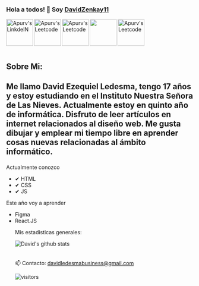 

### Hola a todos! 👋 Soy [DavidZenkay11](https://davidzenkay11.github.io)

<a href="#">
  <img align="left" alt="Apurv's LinkdeIN" width="72px" src="http://www.w3.org/html/logo/downloads/HTML5_Logo_256.png" />
</a>
<a href="#">
  <img align="left" alt="Apurv's Leetcode" width="72px" src="https://lh3.googleusercontent.com/proxy/dUakh2-yiOa-If0WxHzCUkQNu3N9cEDtj6furs-oN-HM2f6mcOa4E7BvQSw8KbBl1iM2oP9uH8AXugDmNBWLykD8kDf-D8UHUv1X1NAklCuNFg6vUQJ8QT1B_rp3p2j3c5aYpCYKdF2Se26xNlicY46hiABzXw" />
</a>
<a href="#">
  <img align="left" alt="Apurv's Leetcode" width="72px" src="https://cdn.iconscout.com/icon/free/png-256/javascript-2038874-1720087.png"/>
</a>
<img align="left" width="72px" src="https://petermekhaeil.gallerycdn.vsassets.io/extensions/petermekhaeil/vscode-tailwindcss-explorer/0.4.0/1606213744749/Microsoft.VisualStudio.Services.Icons.Default"/>
<a href="#">
  <img align="left" alt="Apurv's Leetcode" width="72px" src="https://www.freeiconspng.com/thumbs/paint-tool-sai-icon/squared-icon-for-paint-tool-sai-icon-11.png"/>
</a>
<br />
<br />
<br />
<div>
 <br />
  <br />
 <h2>
  Sobre Mi:
 <h2/>
 <p>

Me llamo David Ezequiel Ledesma, tengo 17 años y estoy estudiando en el Instituto Nuestra Señora de Las Nieves. Actualmente estoy en quinto año de informática. Disfruto de leer artículos en internet relacionados al diseño web. Me gusta dibujar y emplear mi tiempo libre en aprender cosas nuevas relacionadas al ámbito informático. 


</h4>
<p> Actualmente conozco <p/>
<ul>
  <li> ✔ HTML
  <li> ✔ CSS 
  <li> ✔ JS 
</div>
<p> Este año voy a aprender <p/>
<ul> 
  <li> Figma
  <li> React.JS
<div><p>Mis estadisticas generales: </p></div>

![David's github stats](https://github-readme-stats.vercel.app/api?username=DavidZenkay11&show_icons=true&theme=synthwave)
<br />
<br />
<br />
📫 Contacto: davidledesmabusiness@gmail.com

![visitors](https://visitor-badge.laobi.icu/badge?page_id=DavidZenkay11.DavidZenkay11)


<!--
**DavidZenkay11/DavidZenkay11** is a ✨ _special_ ✨ repository because its `README.md` (this file) appears on your GitHub profile.

Here are some ideas to get you started:

- 🔭 I’m currently working on ...
- 🌱 I’m currently learning ...
- 👯 I’m looking to collaborate on ...
- 🤔 I’m looking for help with ...
- 💬 Ask me about ...
- 📫 How to reach me: ...
- 😄 Pronouns: ...
- ⚡ Fun fact: ...
-->
